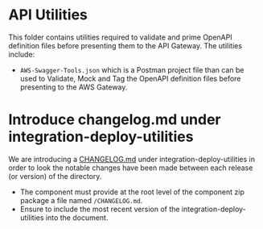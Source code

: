 # API Utilities

This folder contains utilities required to validate and prime OpenAPI definition files before presenting them to the API Gateway.  The utilities include:

* `AWS-Swagger-Tools.json` which is a Postman project file than can be used to Validate, Mock and Tag the OpenAPI definition files before presenting to the AWS Gateway.

# Introduce changelog.md under integration-deploy-utilities

We are introducing a [CHANGELOG.md](https://github.dxc.com/Platform-DXC/release-pipeline/blob/9946c380f386c742af5ce4b9688d1ea9f99d0e54/docs/CHANGE.md ) under integration-deploy-utilities in order to look the notable changes have been made between each release (or version) of the directory.

* The component must provide at the root level of the component zip package a file named `/CHANGELOG.md`.
* Ensure to include the most recent version of the integration-deploy-utilities into the document.

